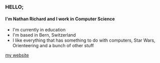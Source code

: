 ### HELLO;

#### I'm Nathan Richard and I work in Computer Science

- I'm currently in education
- I'm based in Bern, Switzerland
- I like everything that has something to do with computers, Star Wars, Orienteering and a bunch of other stuff

<a href="https://nathanrichard.dev">my website</a>
